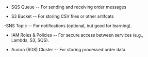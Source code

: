 - SQS Queue 
-- For sending and receiving order messages

- S3 Bucket
-- For storing CSV files or other artifcats

-SNS Topic
-- For notifications (optional, but good for learning).

- IAM Roles & Policies
-- For secure access between services (e.g., Lambda, S3, SQS).

- Aurora (RDS) Cluster
-- For storing processed order data.
